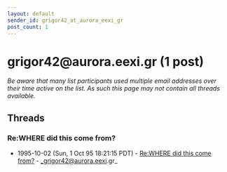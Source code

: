 ```yaml
---
layout: default
sender_id: grigor42_at_aurora_eexi_gr
post_count: 1
---
```


# grigor42<span>@</span>aurora.eexi.gr (1 post)

_Be aware that many list participants used multiple email addresses over their time active on the list. As such this page may not contain all threads available._

## Threads

### Re:WHERE did this come from?
+ 1995-10-02 (Sun, 1 Oct 95 18:21:15 PDT) - [Re:WHERE did this come from?](/archive/1995/10/070a589302bfeae5060b52b102ca1833bc5015593f00b7f662bd4f040b5f92de) - _grigor42@aurora.eexi.gr_

